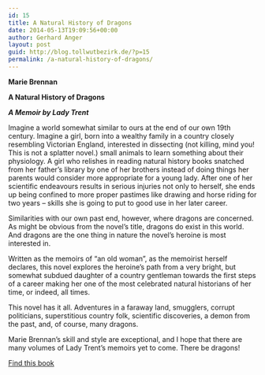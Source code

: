 ```yaml
---
id: 15
title: A Natural History of Dragons
date: 2014-05-13T19:09:56+00:00
author: Gerhard Anger
layout: post
guid: http://blog.tollwutbezirk.de/?p=15
permalink: /a-natural-history-of-dragons/
---
```

**Marie Brennan**
  
**A Natural History of Dragons**
  
 **_A Memoir by Lady Trent_**

Imagine a world somewhat similar to ours at the end of our own 19th century. Imagine a girl, born into a wealthy family in a country closely resembling Victorian England, interested in dissecting (not killing, mind you! This is not a splatter novel.) small animals to learn something about their physiology. A girl who relishes in reading natural history books snatched from her father&#8217;s library by one of her brothers instead of doing things her parents would consider more appropriate for a young lady. After one of her scientific endeavours results in serious injuries not only to herself, she ends up being confined to more proper pastimes like drawing and horse riding for two years &#8211; skills she is going to put to good use in her later career.

Similarities with our own past end, however, where dragons are concerned. As might be obvious from the novel&#8217;s title, dragons do exist in this world. And dragons are the one thing in nature the novel&#8217;s heroine is most interested in.

Written as the memoirs of &#8220;an old woman&#8221;, as the memoirist herself declares, this novel explores the heroine&#8217;s path from a very bright, but somewhat subdued daughter of a country gentleman towards the first steps of a career making her one of the most celebrated natural historians of her time, or indeed, all times.

This novel has it all. Adventures in a faraway land, smugglers, corrupt politicians, superstitious country folk, scientific discoveries, a demon from the past, and, of course, many dragons.

Marie Brennan&#8217;s skill and style are exceptional, and I hope that there are many volumes of Lady Trent&#8217;s memoirs yet to come. There be dragons!

[Find this book](http://en.wikipedia.org/wiki/Special:BookSources/0765331969)